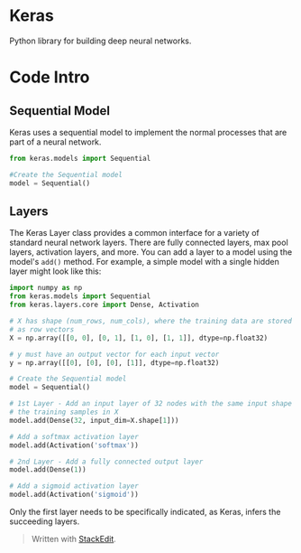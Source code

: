
# Keras

Python library for building deep neural networks.


# Code Intro


## Sequential Model

Keras uses a sequential model to implement the normal processes that are part of a neural network.

```python
from keras.models import Sequential

#Create the Sequential model
model = Sequential()
```

## Layers

The Keras Layer class provides a common interface for a variety of standard neural network layers. There are fully connected layers, max pool layers, activation layers, and more. You can add a layer to a model using the model's  `add()`  method. For example, a simple model with a single hidden layer might look like this:

```python
import numpy as np
from keras.models import Sequential
from keras.layers.core import Dense, Activation

# X has shape (num_rows, num_cols), where the training data are stored
# as row vectors
X = np.array([[0, 0], [0, 1], [1, 0], [1, 1]], dtype=np.float32)

# y must have an output vector for each input vector
y = np.array([[0], [0], [0], [1]], dtype=np.float32)

# Create the Sequential model
model = Sequential()

# 1st Layer - Add an input layer of 32 nodes with the same input shape as
# the training samples in X
model.add(Dense(32, input_dim=X.shape[1]))

# Add a softmax activation layer
model.add(Activation('softmax'))

# 2nd Layer - Add a fully connected output layer
model.add(Dense(1))

# Add a sigmoid activation layer
model.add(Activation('sigmoid'))
```
Only the first layer needs to be specifically indicated, as Keras, infers the succeeding layers.

> Written with [StackEdit](https://stackedit.io/).
<!--stackedit_data:
eyJoaXN0b3J5IjpbNDM5ODQwNDYzXX0=
-->